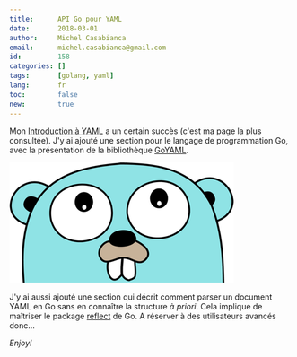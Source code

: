 ```yaml
---
title:      API Go pour YAML
date:       2018-03-01
author:     Michel Casabianca
email:      michel.casabianca@gmail.com
id:         158
categories: []
tags:       [golang, yaml]
lang:       fr
toc:        false
new:        true
---
```


Mon [Introduction à YAML](http://sweetohm.net/article/introduction-yaml.html)
a un certain succès (c'est ma page la plus consultée). J'y ai ajouté une
section pour le langage de programmation Go, avec la présentation de la
bibliothèque [GoYAML](http://gopkg.in/yaml.v2).

<!--more-->

![Gopher](gopher.png)

J'y ai aussi ajouté une section qui décrit comment parser un document YAML en
Go sans en connaître la structure *à priori*. Cela implique de maîtriser le
package [reflect](https://golang.org/pkg/reflect/) de Go. A réserver à des
utilisateurs avancés donc...

*Enjoy!*
